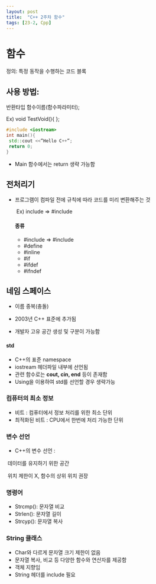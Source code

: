 ```yaml
---
layout: post
title:  "C++ 2주차 함수"
tags: [23-2, Cpp]
---
```


# 함수

 정의: 특정 동작을 수행하는 코드 블록 <br/>

## 사용 방법: 

반환타입 함수이름(함수파라미터); <br/>

Ex) void TestVoid(){ };



```c++
#include <iostream>
int main(){
 std::cout <<”Hello C++”;
 return 0;
}
```

- Main 함수에서는 return 생략 가능함



## 전처리기

- 프로그램이 컴파일 전에 규칙에 따라 코드를 미리 변환해주는 것

  ​	Ex) include => #include <iostream>

  #### 종류

  - \#include => #include <iostream>
  - #define
  - #inline
  - #if
  - #ifdef
  - #ifndef



## 네임 스페이스

- 이름 중복(충돌)

- 2003년 C++ 표준에 추가됨
- 개발자 고유 공간 생성 및 구분이 가능함



#### std

- C++의 표준 namespace
- iostream 헤더파일 내부에 선언됨
- 관련 함수로는 **cout, cin, end** 등이 존재함
- Using을 이용하여 std를 선언할 경우 생략가능



### 컴퓨터의 최소 정보

- 비트 : 컴퓨터에서 정보 처리를 위한 최소 단위
- 최적화된 비트 : CPU에서 한번에 처리 가능한 단위



### 변수 선언

- C++의 변수 선언 :

​	데이터를 유지하기 위한 공간

​	위치 제한이 X, 함수의 상위 위치 권장



### 명령어

- Strcmp(): 문자열 비교
- Strlen(): 문자열 길이
- Strcyp(): 문자열 복사



### String 클래스

- Char와 다르게 문자열 크기 제한이 없음
- 문자열 복사, 비교 등 다양한 함수와 연산자를 제공함
- 객체 지향임
- String 헤더를 include 필요
